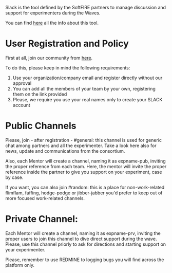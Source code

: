 Slack is the tool defined by the SoftFIRE partners to manage discussion and support for experimenters during the Waves.

You can find [here](https://slack.com/is) all the info about this tool.

# User Registration and Policy
First at all, join our community from [here](https://softfire-slacking.herokuapp.com/).

To do this, please keep in mind the following requirements:
1. Use your organization/company email and register directly without our approval
2. You can add all the members of your team by your own, registering them on the link provided
3. Please, we require you use your real names only to create your SLACK account

# Public Channels
Please, join - after registration - #general: this channel is used for generic chat among partners and all the experimenter. Take a look here also for news, update and communications from the consortium.

Also, each Mentor will create a channel, naming it as expname-pub, inviting the proper reference from each team. Here, the mentor will invite the proper reference inside the partner to give you support on your experiment, case by case.

If you want, you can also join #random: this is a place for non-work-related flimflam, faffing, hodge-podge or jibber-jabber you'd prefer to keep out of more focused work-related channels.

# Private Channel:
Each Mentor will create a channel, naming it as expname-prv, inviting the proper users to join this channel to dive direct support during the wave. Please, use this channel priorly to ask for directions and starting support on your experimenter.

Please, remember to use REDMINE to logging bugs you will find across the platform only.
